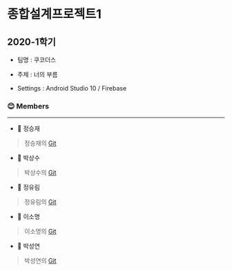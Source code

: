 # 종합설계프로젝트1
2020-1학기
---

- 팀명 : 쿠코더스

- 주제 : 너의 부름
- Settings : Android Studio 10 /  Firebase 

### 😊 Members

---
- 💪 정승재
> 정승재의 [Git](https://github.com/sjj995)

- 💪 박상수
> 박상수의 [Git](https://github.com/sangsu9701)

- 💪 정유림
> 정유림의 [Git](https://github.com/Yourtall-tree)

- 💪 이소명
> 이소명의 [Git](https://github.com/LeeSoMyoung)

- 💪 박성연
> 박성연의 [Git](https://github.com/parksy1001)
